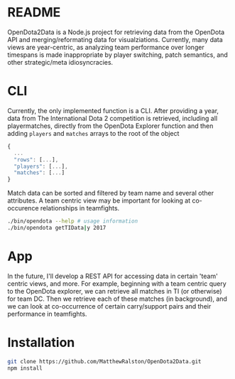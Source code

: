 # README

OpenDota2Data is a Node.js project for retrieving data from the OpenDota API and merging/reformating data for visualziations. Currently, many data views are year-centric, as analyzing team performance over longer timespans is made inappropriate by player switching, patch semantics, and other strategic/meta idiosyncracies.

# CLI
Currently, the only implemented function is a CLI. After providing a year, data from The International Dota 2 competition is retrieved, including all playermatches, directly from the OpenDota Explorer function and then adding `players` and `matches` arrays to the root of the object

```javascript
{
  ...
  "rows": [...],
  "players": [...],
  "matches": [...]
}
```

Match data can be sorted and filtered by team name and several other attributes. A team centric view may be important for looking at co-occurence relationships in teamfights.

```bash
./bin/opendota --help # usage information
./bin/opendota getTIData|y 2017
```


# App

In the future, I'll develop a REST API for accessing data in certain 'team' centric views, and more. For example, beginning with a team centric query to the OpenDota explorer, we can retrieve all matches in TI (or otherwise) for team DC. Then we retrieve each of these matches (in background), and we can look at co-occurrence of certain carry/support pairs and their performance in teamfights.


# Installation
```bash
git clone https://github.com/MatthewRalston/OpenDota2Data.git
npm install
```
